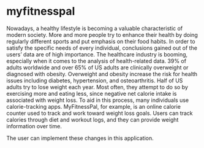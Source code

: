 # myfitnesspal

Nowadays, a healthy lifestyle is becoming a valuable characteristic of modern society. More and more people try to enhance their health by doing regularly different sports and put emphasis on their food habits. In order to satisfy the specific needs of every individual, conclusions gained out of the users’ data are of high importance. The healthcare industry is booming, especially when it comes to the analysis of health-related data. 39% of adults worldwide and over 65% of US adults are clinically overweight or diagnosed with obesity. Overweight and obesity increase the risk for health issues including diabetes, hypertension, and osteoarthritis. Half of US adults try to lose weight each year. Most often, they attempt to do so by exercising more and eating less, since negative net calorie intake is associated with weight loss. To aid in this process, many individuals use calorie-tracking apps. MyFitnessPal, for example, is an online calorie counter used to track and work toward weight loss goals. Users can track calories through diet and workout logs, and they can provide weight information over time.

The user can implement these changes in this application.
